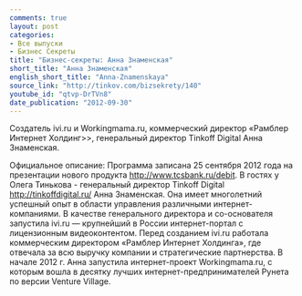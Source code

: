 ```yaml
---
comments: true
layout: post
categories:
- Все выпуски
- Бизнес Секреты
title: "Бизнес-секреты: Анна Знаменская"
short_title: "Анна Знаменская"
english_short_title: "Anna-Znamenskaya"
source_link: "http://tinkov.com/bizsekrety/140"
youtube_id: "qtvp-DrTVn8"
date_publication: "2012-09-30"
---
```

Создатель ivi.ru и Workingmama.ru, коммерческий директор «Рамблер Интернет Холдинг>>, генеральный директор Tinkoff Digital Анна Знаменская.
<!--more-->
Официальное описание:
Программа записана 25 сентября 2012 года на презентации нового продукта http://www.tcsbank.ru/debit.
В гостях у Олега Тинькова - генеральный директор Tinkoff Digital http://tinkoffdigital.ru/ Анна Знаменская.
Она имеет многолетний успешный опыт в области управления различными интернет-компаниями.
В качестве генерального директора и со-основателя запустила ivi.ru — крупнейший в России интернет-портал с лицензионным видеоконтентом.
Перед созданием ivi.ru работала коммерческим директором «Рамблер Интернет Холдинга», где отвечала за всю выручку компании и стратегические партнерства.
В начале 2012 г. Анна запустила интернет-проект Workingmama.ru, с которым вошла в десятку лучших интернет-предпринимателей Рунета по версии Venture Village.
